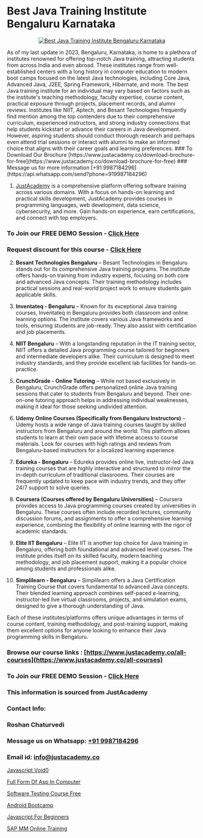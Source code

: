 # Best Java Training Institute Bengaluru Karnataka

<p align="center">
  <a href="https://justacademy.co/course-detail/core-java-training">
    <img src="https://justacademy.co/storage2/course_image/1677245426_course_image.webp" alt="Best Java Training Institute Bengaluru Karnataka">
  </a>
</p>
As of my last update in 2023, Bengaluru, Karnataka, is home to a plethora of institutes renowned for offering top-notch Java training, attracting students from across India and even abroad. These institutes range from well-established centers with a long history in computer education to modern boot camps focused on the latest Java technologies, including Core Java, Advanced Java, J2EE, Spring Framework, Hibernate, and more. The best Java training institute for an individual may vary based on factors such as the institute's teaching methodology, faculty expertise, course content, practical exposure through projects, placement records, and alumni reviews. Institutes like NIIT, Aptech, and Besant Technologies frequently find mention among the top contenders due to their comprehensive curriculum, experienced instructors, and strong industry connections that help students kickstart or advance their careers in Java development. However, aspiring students should conduct thorough research and perhaps even attend trial sessions or interact with alumni to make an informed choice that aligns with their career goals and learning preferences.
### To Download Our Brochure [https://www.justacademy.co/download-brochure-for-free](https://www.justacademy.co/download-brochure-for-free)
### Message us for more information [+91 9987184296](https://api.whatsapp.com/send?phone=919987184296)

1) [JustAcademy](https://justacademy.co) is a comprehensive platform offering software training across various domains. With a focus on hands-on learning and practical skills development, JustAcademy provides courses in programming languages, web development, data science, cybersecurity, and more. Gain hands-on experience, earn certifications, and connect with top employers.

### To Join our FREE DEMO Session - [Click Here](https://www.justacademy.co/register-for-course-demo/)
### Request discount for this course - [Click Here](https://justacademy.co/contact-us/)

2) **Besant Technologies Bengaluru** – Besant Technologies in Bengaluru stands out for its comprehensive Java training programs. The institute offers hands-on training from industry experts, focusing on both core and advanced Java concepts. Their training methodology includes practical sessions and real-world project work to ensure students gain applicable skills.

3) **Inventateq - Bengaluru** – Known for its exceptional Java training courses, Inventateq in Bengaluru provides both classroom and online learning options. The institute covers various Java frameworks and tools, ensuring students are job-ready. They also assist with certification and job placements.

4) **NIIT Bengaluru** – With a longstanding reputation in the IT training sector, NIIT offers a detailed Java programming course tailored for beginners and intermediate developers alike. Their curriculum is designed to meet industry standards, and they provide excellent lab facilities for hands-on practice.

5) **CrunchGrade - Online Tutoring** – While not based exclusively in Bengaluru, CrunchGrade offers personalized online Java training sessions that cater to students from Bengaluru and beyond. Their one-on-one tutoring approach helps in addressing individual weaknesses, making it ideal for those seeking undivided attention.

6) **Udemy Online Courses (Specifically from Bengaluru Instructors)** – Udemy hosts a wide range of Java training courses taught by skilled instructors from Bengaluru and around the world. This platform allows students to learn at their own pace with lifetime access to course materials. Look for courses with high ratings and reviews from Bengaluru-based instructors for a localized learning experience.

7) **Edureka - Bengaluru** – Edureka provides online live, instructor-led Java training courses that are highly interactive and structured to mirror the in-depth curriculum of traditional classrooms. Their courses are frequently updated to keep pace with industry trends, and they offer 24/7 support to solve queries.

8) **Coursera (Courses offered by Bengaluru Universities)** – Coursera provides access to Java programming courses created by universities in Bengaluru. These courses often include recorded lectures, community discussion forums, and assignments to offer a comprehensive learning experience, combining the flexibility of online learning with the rigor of academic standards.

9) **Elite IIT Bengaluru** – Elite IIT is another top choice for Java training in Bengaluru, offering both foundational and advanced level courses. The institute prides itself on its skilled faculty, modern teaching methodology, and job placement support, making it a popular choice among students and professionals alike.

10) **Simplilearn - Bengaluru** – Simplilearn offers a Java Certification Training Course that covers fundamental to advanced Java concepts. Their blended learning approach combines self-paced e-learning, instructor-led live virtual classrooms, projects, and simulation exams, designed to give a thorough understanding of Java.

Each of these institutes/platforms offers unique advantages in terms of course content, training methodology, and post-training support, making them excellent options for anyone looking to enhance their Java programming skills in Bengaluru.

### Browse our course links : [https://www.justacademy.co/all-courses](https://www.justacademy.co/all-courses) 
### To Join our FREE DEMO Session - [Click Here](https://www.justacademy.co/register-for-course-demo)


### This information is sourced from JustAcademy
### Contact Info:
### Roshan Chaturvedi
### Message us on Whatsapp: [+91 9987184296](https://api.whatsapp.com/send?phone=919987184296)
### Email id: [info@justacademy.co](mailto:info@justacademy.co)
                
[Javascript Void0](https://www.linkedin.com/pulse/javascript-void0-justacademy-cupertino-y8hic?trackingId=CAdaVLG2tQos4rZO4yujbA%3D%3D&lipi=urn%3Ali%3Apage%3Ad_flagship3_company_admin%3BnS5tGyG4QnikczaDjz%2F1LQ%3D%3D)

[Full Form Of Asp In Computer](https://www.linkedin.com/pulse/full-form-asp-computer-justacademy-sunnyvale-rvovc?trackingId=fa5MJ4mOjrJvYNqMIAsDIQ%3D%3D&lipi=urn%3Ali%3Apage%3Ad_flagship3_company_admin%3Bw3FaZuhqQImafpQ55o%2FftQ%3D%3D)

[Software Testing Course Free](https://medium.com/@namusn/software-testing-course-free-da392e1ad93a)

[Android Bootcamp](https://medium.com/@pzade254/android-bootcamp-153a648af191)

[Javascript For Beginners](https://justacademyin.github.io/justacademy/javascript-for-beginners)

[SAP MM Online Training](https://justacademyin.github.io/Articles/SAP-MM-Online-Training)

